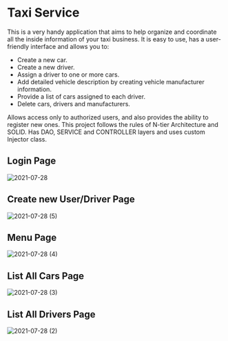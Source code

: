 # Taxi Service
This is a very handy application that aims to help organize and coordinate all the inside information of your taxi business.
It is easy to use, has a user-friendly interface and allows you to:
- Create a new car.
- Create a new driver.
- Assign a driver to one or more cars.
- Add detailed vehicle description by creating vehicle manufacturer information.
- Provide a list of cars assigned to each driver.
- Delete cars, drivers and manufacturers.

Allows access only to authorized users, and also provides the ability to register new ones.
This project follows the rules of N-tier Architecture and SOLID. Has DAO, SERVICE and CONTROLLER layers and uses custom Injector class.

## Login Page
![2021-07-28](https://user-images.githubusercontent.com/83809337/127278546-766c4314-eec8-49e6-a948-d7e181809230.png)
## Create new User/Driver Page
![2021-07-28 (5)](https://user-images.githubusercontent.com/83809337/127292758-d0997b4b-9966-4952-a578-f68dee75e155.png)
## Menu Page
![2021-07-28 (4)](https://user-images.githubusercontent.com/83809337/127286181-27828f5e-f4d8-4682-b56f-730a3b1e3b58.png)
## List All Cars Page
![2021-07-28 (3)](https://user-images.githubusercontent.com/83809337/127292234-24632505-bbf2-4a2e-a604-ae9b600e685a.png)
## List All Drivers Page
![2021-07-28 (2)](https://user-images.githubusercontent.com/83809337/127292438-83d9f225-bece-4348-b038-636f464c8825.png)

